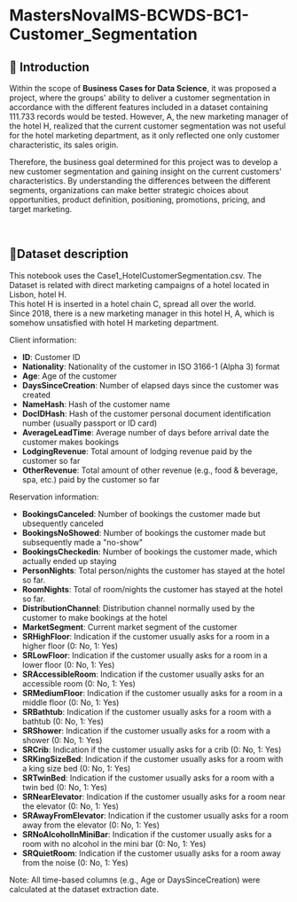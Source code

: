 # MastersNovaIMS-BCWDS-BC1-Customer_Segmentation

## 📖 Introduction
    
Within the scope of __Business Cases for Data Science__, it was proposed a project, where the groups' ability to deliver a customer segmentation in accordance with the different features included in a dataset containing 111.733 records would be tested. However, A, the new marketing manager of the hotel H, realized that the current customer segmentation was not useful for the hotel marketing department, as it only reflected one only customer characteristic, its sales origin.
    
Therefore, the business goal determined for this project was to develop a new customer segmentation and gaining insight on the current customers' characteristics. By understanding the differences between the different segments, organizations can make better strategic choices about opportunities, product definition, positioning, promotions, pricing, and target marketing.

<br>

## 📖Dataset description

This notebook uses the Case1_HotelCustomerSegmentation.csv. The Dataset is related with direct marketing campaigns of a hotel located in Lisbon, hotel H.<br> This hotel H is inserted in a hotel chain C, spread all over the world. <br> Since 2018, there is a new marketing manager in this hotel H, A, which is somehow unsatisfied with hotel H marketing department.


Client information:
- **ID**: Customer ID
- **Nationality**: Nationality of the customer in ISO 3166-1 (Alpha 3) format
- **Age**: Age of the customer
- **DaysSinceCreation**: Number of elapsed days since the customer was created
- **NameHash**: Hash of the customer name
- **DocIDHash**: Hash of the customer personal document identification number (usually passport or ID card)
- **AverageLeadTime**: Average number of days before arrival date the customer makes bookings
- **LodgingRevenue**: Total amount of lodging revenue paid by the customer so far
- **OtherRevenue**: Total amount of other revenue (e.g., food & beverage, spa, etc.) paid by the customer so far

Reservation information:
- **BookingsCanceled**: Number of bookings the customer made but ubsequently canceled
- **BookingsNoShowed**: Number of bookings the customer made but subsequently made a "no-show"
- **BookingsCheckedin**: Number of bookings the customer made, which actually ended up staying
- **PersonNights**: Total person/nights the customer has stayed at the hotel so far.
- **RoomNights**: Total of room/nights the customer has stayed at the hotel so far.
- **DistributionChannel**: Distribution channel normally used by the customer to make bookings at the hotel
- **MarketSegment**: Current market segment of the customer
- **SRHighFloor**: Indication if the customer usually asks for a room in a higher floor (0: No, 1: Yes)
- **SRLowFloor**: Indication if the customer usually asks for a room in a lower floor (0: No, 1: Yes)
- **SRAccessibleRoom**: Indication if the customer usually asks for an accessible room (0: No, 1: Yes)
- **SRMediumFloor**: Indication if the customer usually asks for a room in a middle floor (0: No, 1: Yes)
- **SRBathtub**: Indication if the customer usually asks for a room with a bathtub (0: No, 1: Yes)
- **SRShower**: Indication if the customer usually asks for a room with a shower (0: No, 1: Yes)
- **SRCrib**: Indication if the customer usually asks for a crib (0: No, 1: Yes)
- **SRKingSizeBed**: Indication if the customer usually asks for a room with a king size bed (0: No, 1: Yes)
- **SRTwinBed**: Indication if the customer usually asks for a room with a twin bed (0: No, 1: Yes)
- **SRNearElevator**: Indication if the customer usually asks for a room near the elevator (0: No, 1: Yes)
- **SRAwayFromElevator**: Indication if the customer usually asks for a room away from the elevator (0: No, 1: Yes)
- **SRNoAlcoholInMiniBar**: Indication if the customer usually asks for a room with no alcohol in the mini bar (0: No, 1: Yes)
- **SRQuietRoom**: Indication if the customer usually asks for a room away from the noise (0: No, 1: Yes)


Note: All time-based columns (e.g., Age or DaysSinceCreation) were calculated at the dataset extraction date.
